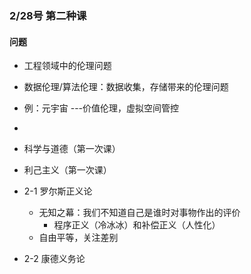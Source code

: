 ### 2/28号  第二种课
#### 问题
+ 工程领域中的伦理问题
+  数据伦理/算法伦理：数据收集，存储带来的伦理问题
+  例：元宇宙  ---价值伦理，虚拟空间管控
+  
+ 科学与道德（第一次课）
+ 利己主义（第一次课）



+ 2-1 罗尔斯正义论
  + 无知之幕：我们不知道自己是谁时对事物作出的评价
    + 程序正义（冷冰冰）和补偿正义（人性化）
  + 自由平等，关注差别


+ 2-2 康德义务论